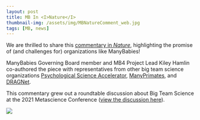 ```yaml
---
layout: post
title: MB In <I>Nature</I>
thumbnail-img: /assets/img/MBNatureComment_web.jpg
tags: [MB, news]
---
```


We are thrilled to share this [commentary in <I>Nature</I>](https://www.nature.com/articles/d41586-022-00150-2), highlighting the promise of (and challenges for) organizations like ManyBabies! 

ManyBabies Governing Board member and MB4 Project Lead Kiley Hamlin co-authored the piece with representatives from other big team science organizations [Psychological Science Accelerator](https://psysciacc.org), [ManyPrimates](https://manyprimates.github.io), and [DRAGNet](https://dragnetglobal.weebly.com/). 

This commentary grew out a roundtable discussion about Big Team Science at the 2021 Metascience Conference ([view the discussion here](https://www.youtube.com/watch?v=6xnvNA-zycA)).

<a href="https://www.nature.com/articles/d41586-022-00150-2"><img src="/assets/img/MBNatureComment_web.jpg"></a>